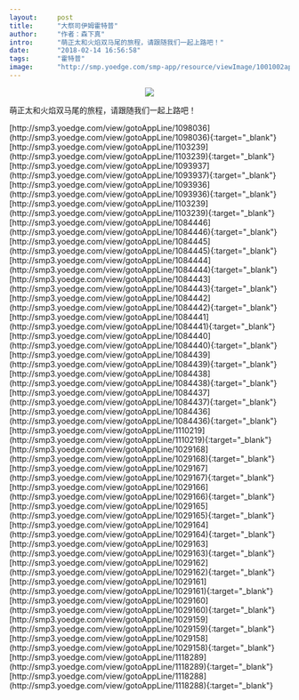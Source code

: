 ```yaml
---
layout:     post
title:      "大祭司伊姆霍特普"
author:     "作者：森下真"
intro:      "萌正太和火焰双马尾的旅程，请跟随我们一起上路吧！"
date:       "2018-02-14 16:56:58"
tags:       "霍特普"
image:      "http://smp.yoedge.com/smp-app/resource/viewImage/1001002appline.png"
---
```

<div style="text-align: center">
<p><img src="http://smp.yoedge.com/smp-app/resource/viewImage/1001002appline.png"/></p>
</div>
<p class="post-meta">
<span>萌正太和火焰双马尾的旅程，请跟随我们一起上路吧！</span>
</p>
[http://smp3.yoedge.com/view/gotoAppLine/1098036](http://smp3.yoedge.com/view/gotoAppLine/1098036){:target="_blank"}
[http://smp3.yoedge.com/view/gotoAppLine/1103239](http://smp3.yoedge.com/view/gotoAppLine/1103239){:target="_blank"}
[http://smp3.yoedge.com/view/gotoAppLine/1093937](http://smp3.yoedge.com/view/gotoAppLine/1093937){:target="_blank"}
[http://smp3.yoedge.com/view/gotoAppLine/1093936](http://smp3.yoedge.com/view/gotoAppLine/1093936){:target="_blank"}
[http://smp3.yoedge.com/view/gotoAppLine/1103239](http://smp3.yoedge.com/view/gotoAppLine/1103239){:target="_blank"}
[http://smp3.yoedge.com/view/gotoAppLine/1084446](http://smp3.yoedge.com/view/gotoAppLine/1084446){:target="_blank"}
[http://smp3.yoedge.com/view/gotoAppLine/1084445](http://smp3.yoedge.com/view/gotoAppLine/1084445){:target="_blank"}
[http://smp3.yoedge.com/view/gotoAppLine/1084444](http://smp3.yoedge.com/view/gotoAppLine/1084444){:target="_blank"}
[http://smp3.yoedge.com/view/gotoAppLine/1084443](http://smp3.yoedge.com/view/gotoAppLine/1084443){:target="_blank"}
[http://smp3.yoedge.com/view/gotoAppLine/1084442](http://smp3.yoedge.com/view/gotoAppLine/1084442){:target="_blank"}
[http://smp3.yoedge.com/view/gotoAppLine/1084441](http://smp3.yoedge.com/view/gotoAppLine/1084441){:target="_blank"}
[http://smp3.yoedge.com/view/gotoAppLine/1084440](http://smp3.yoedge.com/view/gotoAppLine/1084440){:target="_blank"}
[http://smp3.yoedge.com/view/gotoAppLine/1084439](http://smp3.yoedge.com/view/gotoAppLine/1084439){:target="_blank"}
[http://smp3.yoedge.com/view/gotoAppLine/1084438](http://smp3.yoedge.com/view/gotoAppLine/1084438){:target="_blank"}
[http://smp3.yoedge.com/view/gotoAppLine/1084437](http://smp3.yoedge.com/view/gotoAppLine/1084437){:target="_blank"}
[http://smp3.yoedge.com/view/gotoAppLine/1084436](http://smp3.yoedge.com/view/gotoAppLine/1084436){:target="_blank"}
[http://smp3.yoedge.com/view/gotoAppLine/1110219](http://smp3.yoedge.com/view/gotoAppLine/1110219){:target="_blank"}
[http://smp3.yoedge.com/view/gotoAppLine/1029168](http://smp3.yoedge.com/view/gotoAppLine/1029168){:target="_blank"}
[http://smp3.yoedge.com/view/gotoAppLine/1029167](http://smp3.yoedge.com/view/gotoAppLine/1029167){:target="_blank"}
[http://smp3.yoedge.com/view/gotoAppLine/1029166](http://smp3.yoedge.com/view/gotoAppLine/1029166){:target="_blank"}
[http://smp3.yoedge.com/view/gotoAppLine/1029165](http://smp3.yoedge.com/view/gotoAppLine/1029165){:target="_blank"}
[http://smp3.yoedge.com/view/gotoAppLine/1029164](http://smp3.yoedge.com/view/gotoAppLine/1029164){:target="_blank"}
[http://smp3.yoedge.com/view/gotoAppLine/1029163](http://smp3.yoedge.com/view/gotoAppLine/1029163){:target="_blank"}
[http://smp3.yoedge.com/view/gotoAppLine/1029162](http://smp3.yoedge.com/view/gotoAppLine/1029162){:target="_blank"}
[http://smp3.yoedge.com/view/gotoAppLine/1029161](http://smp3.yoedge.com/view/gotoAppLine/1029161){:target="_blank"}
[http://smp3.yoedge.com/view/gotoAppLine/1029160](http://smp3.yoedge.com/view/gotoAppLine/1029160){:target="_blank"}
[http://smp3.yoedge.com/view/gotoAppLine/1029159](http://smp3.yoedge.com/view/gotoAppLine/1029159){:target="_blank"}
[http://smp3.yoedge.com/view/gotoAppLine/1029158](http://smp3.yoedge.com/view/gotoAppLine/1029158){:target="_blank"}
[http://smp3.yoedge.com/view/gotoAppLine/1118289](http://smp3.yoedge.com/view/gotoAppLine/1118289){:target="_blank"}
[http://smp3.yoedge.com/view/gotoAppLine/1118288](http://smp3.yoedge.com/view/gotoAppLine/1118288){:target="_blank"}


